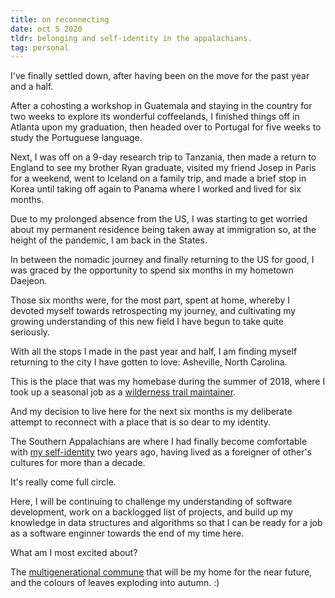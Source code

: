 ```yaml
---
title: on reconnecting
date: oct 5 2020
tldr: belonging and self-identity in the appalachians.
tag: personal
---
```


I've finally settled down, after having been on the move for the past year and a half. 

After a cohosting a workshop in Guatemala and staying in the country for two weeks to explore its wonderful coffeelands, I finished things off in Atlanta upon my graduation, then headed over to Portugal for five weeks to study the Portuguese language. 

Next, I was off on a 9-day research trip to Tanzania, then made a return to England to see my brother Ryan graduate, visited my friend Josep in Paris for a weekend, went to Iceland on a family trip, and made a brief stop in Korea until taking off again to Panama where I worked and lived for six months.  

Due to my prolonged absence from the US, I was starting to get worried about my permanent residence being taken away at immigration so, at the height of the pandemic, I am back in the States. 

In between the nomadic journey and finally returning to the US for good, I was graced by the opportunity to spend six months in my hometown Daejeon. 

Those six months were, for the most part, spent at home, whereby I devoted myself towards retrospecting my journey, and cultivating my growing understanding of this new field I have begun to take quite seriously. 

With all the stops I made in the past year and half, I am finding myself returning to the city I have gotten to love: Asheville, North Carolina. 

This is the place that was my homebase during the summer of 2018, where I took up a seasonal job as a [wilderness trail maintainer](https://photos.google.com/share/AF1QipP9FlB0t6ai6QTJMRg-DwC5vnGc5ekyJyn63pBYhOZ8ZH0eDExNzjF0PrLoHtolcA?key=Q3B3eW5GbEZJSkNPUmV1RmpVN1hUMy1oRk1YWjR3). 

And my decision to live here for the next six months is my deliberate attempt to reconnect with a place that is so dear to my identity. 

The Southern Appalachians are where I had finally become comfortable with [my self-identity](https://www.facebook.com/photo.php?fbid=1752903158112310&set=t.100001779277141&type=3) two years ago, having lived as a foreigner of other's cultures for more than a decade. 

It's really come full circle.

Here, I will be continuing to challenge my understanding of software development, work on a backlogged list of projects, and build up my knowledge in data structures and algorithms so that I can be ready for a job as a software enginner towards the end of my time here. 

What am I most excited about? 

The [multigenerational commune](https://www.instagram.com/westwoodcohoavl/) that will be my home for the near future, and the colours of leaves exploding into autumn. :)
